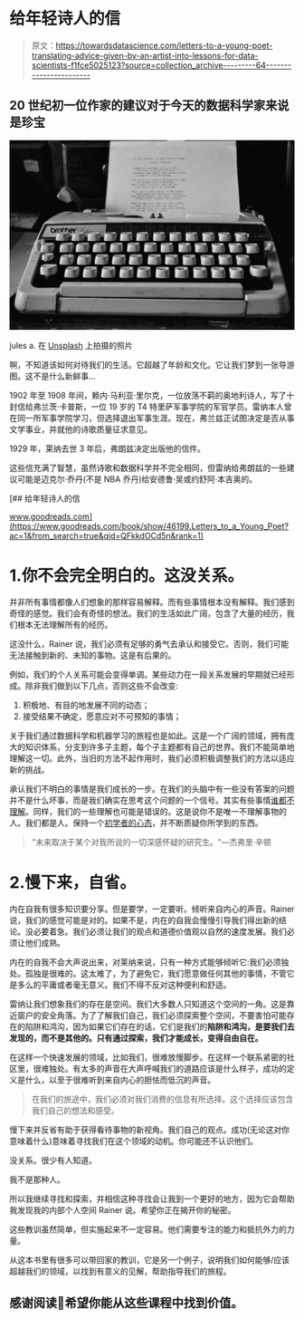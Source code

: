 # 给年轻诗人的信

> 原文：<https://towardsdatascience.com/letters-to-a-young-poet-translating-advice-given-by-an-artist-into-lessons-for-data-scientists-f1fce5025123?source=collection_archive---------64----------------------->

## 20 世纪初一位作家的建议对于今天的数据科学家来说是珍宝

![](img/e688693ebe21419f76e8c5c23d7b9c69.png)

jules a. 在 [Unsplash](https://unsplash.com?utm_source=medium&utm_medium=referral) 上拍摄的照片

啊，不知道该如何对待我们的生活。它超越了年龄和文化。它让我们梦到一张导游图。这不是什么新鲜事…

1902 年至 1908 年间，赖内·马利亚·里尔克，一位放荡不羁的奥地利诗人，写了十封信给弗兰茨·卡普斯，一位 19 岁的 T4 特里萨军事学院的军官学员。雷纳本人曾在同一所军事学院学习，但选择退出军事生涯。现在，弗兰兹正试图决定是否从事文学事业，并就他的诗歌质量征求意见。

1929 年，莱纳去世 3 年后，弗朗兹决定出版他的信件。

这些信充满了智慧，虽然诗歌和数据科学并不完全相同，但雷纳给弗朗兹的一些建议可能是迈克尔·乔丹(不是 NBA 乔丹)给安德鲁·吴或约舒阿·本吉奥的。

[](https://www.goodreads.com/book/show/46199.Letters_to_a_Young_Poet?ac=1&from_search=true&qid=QFkkdOCd5n&rank=1) [## 给年轻诗人的信

www.goodreads.com](https://www.goodreads.com/book/show/46199.Letters_to_a_Young_Poet?ac=1&from_search=true&qid=QFkkdOCd5n&rank=1) 

# 1.你不会完全明白的。这没关系。

并非所有事情都像人们想象的那样容易解释。而有些事情根本没有解释。我们感到奇怪的感觉。我们会有奇怪的想法。我们的生活如此广阔，包含了大量的经历，我们根本无法理解所有的经历。

这没什么，Rainer 说，我们必须有足够的勇气去承认和接受它。否则，我们可能无法接触到新的、未知的事物。这是有后果的。

例如，我们的个人关系可能会变得单调。某些动力在一段关系发展的早期就已经形成。除非我们做到以下几点，否则这些不会改变:

1.  积极地、有目的地发展不同的动态；
2.  接受结果不确定，愿意应对不可预知的事情；

关于我们通过数据科学和机器学习的旅程也是如此。这是一个广阔的领域，拥有庞大的知识体系，分支到许多子主题，每个子主题都有自己的世界。我们不能简单地理解这一切。此外，当旧的方法不起作用时，我们必须积极调整我们的方法以适应新的挑战。

承认我们不明白的事情是我们成长的一步。在我们的头脑中有一些没有答案的问题并不是什么坏事，而是我们确实在思考这个问题的一个信号。其实有些事情[谁都不理解](https://www.forbes.com/sites/quora/2017/10/30/what-are-the-biggest-unresolved-problems-in-artificial-intelligence/)。同样，我们的一些理解也可能是错误的。这是说你不是唯一不理解事物的人。我们都是人。保持一个[初学者的心态](https://medium.com/change-your-mind/the-beginners-mind-43b3e3b607a2)，并不断质疑你所学到的东西。

> "未来取决于某个对我所说的一切深感怀疑的研究生。"—杰弗里·辛顿

# 2.慢下来，自省。

内在自我有很多知识要分享。但是要学，一定要听。倾听来自内心的声音。Rainer 说，我们的感觉可能是对的。如果不是，内在的自我会慢慢引导我们得出新的结论。没必要着急。我们必须让我们的观点和道德价值观以自然的速度发展。我们必须让他们成熟。

内在的自我不会大声说出来，对莱纳来说，只有一种方式能够倾听它:我们必须独处。孤独是很难的。这太难了，为了避免它，我们愿意做任何其他的事情，不管它是多么的平庸或者毫无意义。我们不得不反对这种便利和舒适。

雷纳让我们想象我们的存在是空间。我们大多数人只知道这个空间的一角。这是靠近窗户的安全角落。为了了解我们自己，我们必须探索整个空间，不要害怕可能存在的陷阱和鸿沟，因为如果它们存在的话，它们是我们的**陷阱和鸿沟，是要我们去发现的，而不是其他的。只有通过探索，我们才能成长，变得自由自在。**

在这样一个快速发展的领域，比如我们，很难放慢脚步。在这样一个联系紧密的社区里，很难独处。有太多的声音在大声呼喊我们的道路应该是什么样子，成功的定义是什么，以至于很难听到来自内心的胆怯而低沉的声音。

> 在我们的旅途中，我们必须对我们消费的信息有所选择。这个选择应该包含我们自己的想法和感受。

慢下来并反省有助于获得看待事物的新视角。我们自己的观点。成功(无论这对你意味着什么)意味着寻找我们在这个领域的动机。你可能还不认识他们。

没关系。很少有人知道。

我不是那种人。

所以我继续寻找和探索，并相信这种寻找会让我到一个更好的地方，因为它会帮助我发现我的内部个人空间 Rainer 说。希望你正在揭开你的秘密。

这些教训虽然简单，但实施起来不一定容易。他们需要专注的能力和抵抗外力的力量。

从这本书里有很多可以带回家的教训，它是另一个例子，说明我们如何能够/应该超越我们的领域，以找到有意义的见解，帮助指导我们的旅程。

## 感谢阅读🙏希望你能从这些课程中找到价值。